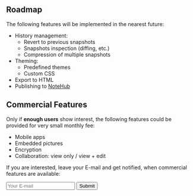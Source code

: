 ## Roadmap

The following features will be implemented in the nearest future:

- History management:
  - Revert to previous snapshots
  - Snapshots inspection (diffing, etc.)
  - Compression of multiple snapshots
- Theming:
  - Predefined themes
  - Custom CSS
- Export to HTML
- Publishing to [NoteHub](https://notehub.org)

## Commercial Features

Only if **enough users** show interest, the following features could be provided for very small monthly fee:

- Mobile apps
- Embedded pictures
- Encryption
- Collaboration: view only / view + edit

If you are interested, leave your E-mail and get notified, when commercial features are available:
<form id="SubscriptionForm" method="POST" action="https://wikizen.herokuapp.com/email">
<input type="text" name="email" placeholder="Your E-mail" />
<input type="submit" value="Submit" />
</form>